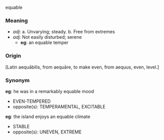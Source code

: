 equable
### Meaning
+ _adj_: 
   a. Unvarying; steady.
   b. Free from extremes
+ _adj_: Not easily disturbed; serene
	+ __eg__: an equable temper

### Origin

[Latin aequābilis, from aequāre, to make even, from aequus, even, level.]

### Synonym

__eg__: he was in a remarkably equable mood

+ EVEN-TEMPERED
+ opposite(s): TEMPERAMENTAL, EXCITABLE

__eg__: the island enjoys an equable climate

+ STABLE
+ opposite(s): UNEVEN, EXTREME


